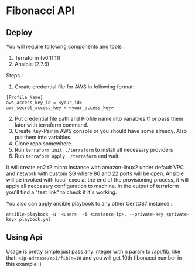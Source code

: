 # Fibonacci API

## Deploy
You will require following components and tools :

1. Terraform (v0.11.11)
2. Ansible (2.7.6)

Steps :

1. Create credential file for AWS in following format :
```
[Profile_Name]
aws_access_key_id = <your_id>
aws_secret_access_key = <your_access_key>
```
2. Put credential file path and Profile name into variables.tf or pass them later with terraform command.
3. Create Key-Pair in AWS console or you should have some already. Also put them into variables.
4. Clone repo somewhere.
5. Run ```terraform init ./terraform``` to    install all necessary providers
6. Run ```terraform apply ./terraform``` and wait. 

It will create ec2 t2.micro instance with amazon-linux2 under default VPC and network with custom SG where 80 and 22 ports will be open.
Ansible will be invoked with local-exec at the end of the provisioning process, it will apply all neccasary configuration to machine.
In the output of terraform you'll find a "test link" to check if it's working.

You also can apply ansible playbook to any other CentOS7 instance :
```
ansible-playbook -u '<user>' -i <instance-ip>, --private-key <private-key> playbook.yml
```

## Using Api
Usage is pretty simple just pass any integer with n param to /api/fib, like that: ```<ip-adress>/api/fib?n=10``` and you will get 10th fibonacci number in this example :)
